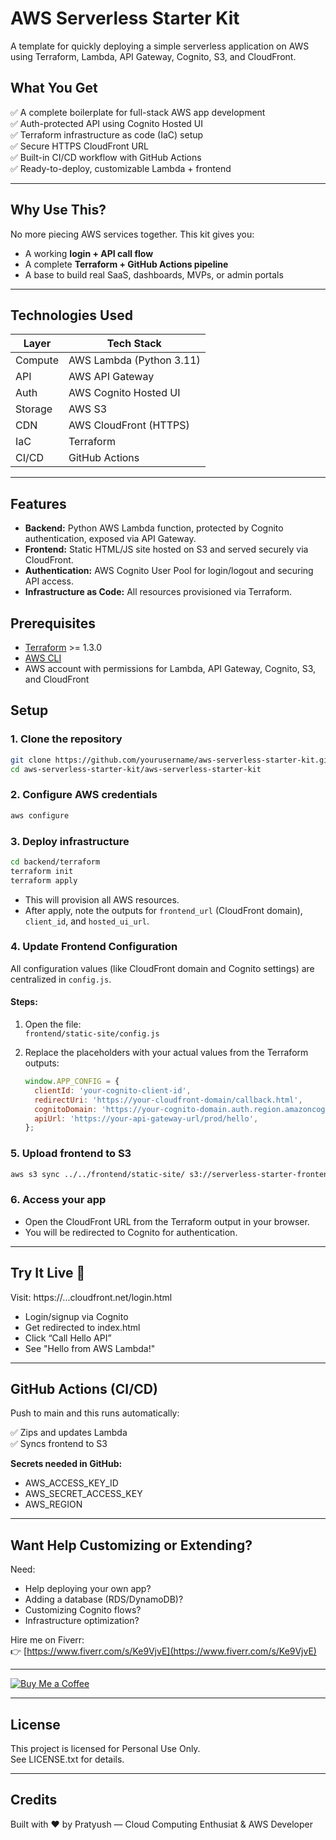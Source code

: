 # AWS Serverless Starter Kit

A template for quickly deploying a simple serverless application on AWS using Terraform, Lambda, API Gateway, Cognito, S3, and CloudFront.

## What You Get

✅ A complete boilerplate for full-stack AWS app development  
✅ Auth-protected API using Cognito Hosted UI  
✅ Terraform infrastructure as code (IaC) setup  
✅ Secure HTTPS CloudFront URL  
✅ Built-in CI/CD workflow with GitHub Actions  
✅ Ready-to-deploy, customizable Lambda + frontend

---

## Why Use This?

No more piecing AWS services together. This kit gives you:

- A working **login + API call flow**
- A complete **Terraform + GitHub Actions pipeline**
- A base to build real SaaS, dashboards, MVPs, or admin portals

---

## Technologies Used

| Layer   | Tech Stack               |
| ------- | ------------------------ |
| Compute | AWS Lambda (Python 3.11) |
| API     | AWS API Gateway          |
| Auth    | AWS Cognito Hosted UI    |
| Storage | AWS S3                   |
| CDN     | AWS CloudFront (HTTPS)   |
| IaC     | Terraform                |
| CI/CD   | GitHub Actions           |

---

## Features

- **Backend:** Python AWS Lambda function, protected by Cognito authentication, exposed via API Gateway.
- **Frontend:** Static HTML/JS site hosted on S3 and served securely via CloudFront.
- **Authentication:** AWS Cognito User Pool for login/logout and securing API access.
- **Infrastructure as Code:** All resources provisioned via Terraform.

## Prerequisites

- [Terraform](https://www.terraform.io/downloads.html) >= 1.3.0
- [AWS CLI](https://aws.amazon.com/cli/)
- AWS account with permissions for Lambda, API Gateway, Cognito, S3, and CloudFront

## Setup

### 1. Clone the repository

```sh
git clone https://github.com/yourusername/aws-serverless-starter-kit.git
cd aws-serverless-starter-kit/aws-serverless-starter-kit
```

### 2. Configure AWS credentials

```sh
aws configure
```

### 3. Deploy infrastructure

```sh
cd backend/terraform
terraform init
terraform apply
```

- This will provision all AWS resources.
- After apply, note the outputs for `frontend_url` (CloudFront domain), `client_id`, and `hosted_ui_url`.

### 4. Update Frontend Configuration

All configuration values (like CloudFront domain and Cognito settings) are centralized in `config.js`.

#### Steps:

1. Open the file:  
   `frontend/static-site/config.js`

2. Replace the placeholders with your actual values from the Terraform outputs:

   ```js
   window.APP_CONFIG = {
     clientId: 'your-cognito-client-id',
     redirectUri: 'https://your-cloudfront-domain/callback.html',
     cognitoDomain: 'https://your-cognito-domain.auth.region.amazoncognito.com',
     apiUrl: 'https://your-api-gateway-url/prod/hello',
   };
   ```

### 5. Upload frontend to S3

```sh
aws s3 sync ../../frontend/static-site/ s3://serverless-starter-frontend/
```

### 6. Access your app

- Open the CloudFront URL from the Terraform output in your browser.
- You will be redirected to Cognito for authentication.

---

## Try It Live 🧪

Visit: https://...cloudfront.net/login.html

- Login/signup via Cognito
- Get redirected to index.html
- Click “Call Hello API”
- See "Hello from AWS Lambda!"

---

## GitHub Actions (CI/CD)

Push to main and this runs automatically:

✅ Zips and updates Lambda  
✅ Syncs frontend to S3

**Secrets needed in GitHub:**

- AWS_ACCESS_KEY_ID
- AWS_SECRET_ACCESS_KEY
- AWS_REGION

---

## Want Help Customizing or Extending?

Need:

- Help deploying your own app?
- Adding a database (RDS/DynamoDB)?
- Customizing Cognito flows?
- Infrastructure optimization?

Hire me on Fiverr:  
👉 [https://www.fiverr.com/s/Ke9VjvE](https://www.fiverr.com/s/Ke9VjvE)

---

[![Buy Me a Coffee](https://img.shields.io/badge/Buy%20Me%20a%20Coffee-support-yellow?style=for-the-badge&logo=buy-me-a-coffee)](https://www.buymeacoffee.com/nigieuno)

---

## License

This project is licensed for Personal Use Only.  
See LICENSE.txt for details.

---

## Credits

Built with ❤️ by Pratyush — Cloud Computing Enthusiat & AWS Developer
